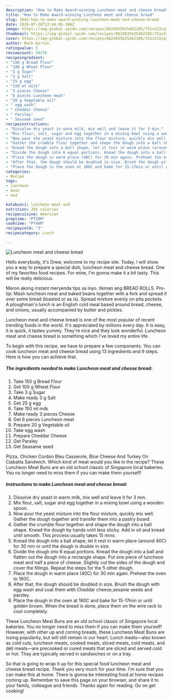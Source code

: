 ```yaml
---
description: "How to Make Award-winning Luncheon meat and cheese bread"
title: "How to Make Award-winning Luncheon meat and cheese bread"
slug: 1642-how-to-make-award-winning-luncheon-meat-and-cheese-bread
date: 2020-07-28T13:44:05.586Z
image: https://img-global.cpcdn.com/recipes/602d935b25462105/751x532cq70/luncheon-meat-and-cheese-bread-recipe-main-photo.jpg
thumbnail: https://img-global.cpcdn.com/recipes/602d935b25462105/751x532cq70/luncheon-meat-and-cheese-bread-recipe-main-photo.jpg
cover: https://img-global.cpcdn.com/recipes/602d935b25462105/751x532cq70/luncheon-meat-and-cheese-bread-recipe-main-photo.jpg
author: Mark Barton
ratingvalue: 5
reviewcount: 34276
recipeingredient:
- "150 g Bread Flour"
- "100 g Wheat Flour"
- "3 g Sugar"
- "3 g Salt"
- "25 g egg"
- "150 ml milk"
- "3 pieces Cheese"
- "6 pieces Luncheon meat"
- "20 g Vegetable oil"
- " egg wash"
- " Cheddar Cheese"
- " Parsley"
- " Seasame seed"
recipeinstructions:
- "Dissolve dry yeast in warm milk, mix well and leave it for 3 min."
- "Mix flour, salt, sugar and egg together in a mixing bowl using a wooden spoon."
- "Now pour the yeast mixture into the flour mixture, quickly mix well. Gather the dough together and transfer them into a pastry board."
- "Gather the crumble flour together and shape the dough into a ball shape. Knead the dough by hands until less sticky. Add in oil and knead until smooth. This process usually takes 15 mins."
- "Knead the dough into a ball shape, let it rest in warm place (around 40C) for 30 min or until the dough is double in size."
- "Divide the dough into 6 equal portions. Knead the dough into a ball and flatten out the dough into a rectangle shape. Put one piece of luncheon meat and half a piece of cheese. Slightly cut the sides of the dough and cover the fillings. Repeat the steps for the 5 other dough."
- "Place the dough in warm place (40C) for 30 min again. Preheat the oven to 180C."
- "After that, the dough should be doubled in size. Brush the dough with egg wash and coat them with Cheddar cheese,sesame seeds and parsley."
- "Place the dough in the oven at 180C and bake for 15-17min or until golden brown. When the bread is done, place them on the wire rack to cool completely."
categories:
- Recipe
tags:
- luncheon
- meat
- and

katakunci: luncheon meat and 
nutrition: 201 calories
recipecuisine: American
preptime: "PT39M"
cooktime: "PT46M"
recipeyield: "3"
recipecategory: Lunch

---
```



![Luncheon meat and cheese bread](https://img-global.cpcdn.com/recipes/602d935b25462105/751x532cq70/luncheon-meat-and-cheese-bread-recipe-main-photo.jpg)

Hello everybody, it's Drew, welcome to my recipe site. Today, I will show you a way to prepare a special dish, luncheon meat and cheese bread. One of my favorites food recipes. For mine, I'm gonna make it a bit tasty. This will be really delicious.

Meron akong instant meryenda tips sa inyo. tikman ang BREAD ROLLS. Pro-tip: Mash luncheon meat and baked beans together with a fork and spread it over some bread (toasted or as is). Spread mixture evenly on pita pockets. A ploughman&#39;s lunch is an English cold meal based around bread, cheese, and onions, usually accompanied by butter and pickles.

Luncheon meat and cheese bread is one of the most popular of recent trending foods in the world. It's appreciated by millions every day. It is easy, it is quick, it tastes yummy. They're nice and they look wonderful. Luncheon meat and cheese bread is something which I've loved my entire life.


To begin with this recipe, we have to prepare a few components. You can cook luncheon meat and cheese bread using 13 ingredients and 9 steps. Here is how you can achieve that.

<!--inarticleads1-->

##### The ingredients needed to make Luncheon meat and cheese bread:

1. Take 150 g Bread Flour
1. Get 100 g Wheat Flour
1. Take 3 g Sugar
1. Make ready 3 g Salt
1. Get 25 g egg
1. Take 150 ml milk
1. Make ready 3 pieces Cheese
1. Get 6 pieces Luncheon meat
1. Prepare 20 g Vegetable oil
1. Take  egg wash
1. Prepare  Cheddar Cheese
1. Get  Parsley
1. Get  Seasame seed


Pizza, Chicken Cordon Bleu Casserole, Blue Cheese And Turkey On Ciabatta Sandwich. Which kind of meat would you like in the recipe? These Luncheon Meat Buns are an old school classic of Singapore local bakeries. You no longer need to miss them if you can make them yourself! 

<!--inarticleads2-->

##### Instructions to make Luncheon meat and cheese bread:

1. Dissolve dry yeast in warm milk, mix well and leave it for 3 min.
1. Mix flour, salt, sugar and egg together in a mixing bowl using a wooden spoon.
1. Now pour the yeast mixture into the flour mixture, quickly mix well. Gather the dough together and transfer them into a pastry board.
1. Gather the crumble flour together and shape the dough into a ball shape. Knead the dough by hands until less sticky. Add in oil and knead until smooth. This process usually takes 15 mins.
1. Knead the dough into a ball shape, let it rest in warm place (around 40C) for 30 min or until the dough is double in size.
1. Divide the dough into 6 equal portions. Knead the dough into a ball and flatten out the dough into a rectangle shape. Put one piece of luncheon meat and half a piece of cheese. Slightly cut the sides of the dough and cover the fillings. Repeat the steps for the 5 other dough.
1. Place the dough in warm place (40C) for 30 min again. Preheat the oven to 180C.
1. After that, the dough should be doubled in size. Brush the dough with egg wash and coat them with Cheddar cheese,sesame seeds and parsley.
1. Place the dough in the oven at 180C and bake for 15-17min or until golden brown. When the bread is done, place them on the wire rack to cool completely.


These Luncheon Meat Buns are an old school classic of Singapore local bakeries. You no longer need to miss them if you can make them yourself! However, with other up and coming breads, these Luncheon Meat Buns are losing popularity, but will still remain in our heart. Lunch meats—also known as cold cuts, luncheon meats, cooked meats, sliced meats, cold meats, and deli meats—are precooked or cured meats that are sliced and served cold or hot. They are typically served in sandwiches or on a tray. 

So that is going to wrap it up for this special food luncheon meat and cheese bread recipe. Thank you very much for your time. I'm sure that you can make this at home. There is gonna be interesting food at home recipes coming up. Remember to save this page on your browser, and share it to your family, colleague and friends. Thanks again for reading. Go on get cooking!
